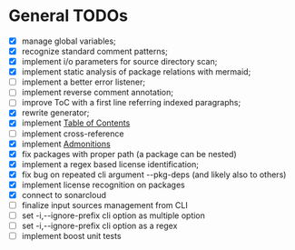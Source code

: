 # General TODOs

- [x] manage global variables;
- [x] recognize standard comment patterns;
- [x] implement i/o parameters for source directory scan;
- [x] implement static analysis of package relations with mermaid;
- [ ] implement a better error listener;
- [ ] implement reverse comment annotation;
- [ ] improve ToC with a first line referring indexed paragraphs;
- [x] rewrite generator;
- [x] implement [Table of Contents](https://www.markdownguide.org/hacks/#table-of-contents)
- [ ] implement cross-reference
- [x] implement [Admonitions](https://www.markdownguide.org/hacks/#admonitions)
- [x] fix packages with proper path (a package can be nested)
- [x] implement a regex based license identification;
- [x] fix bug on repeated cli argument --pkg-deps (and likely also to others)
- [x] implement license recognition on packages
- [x] connect to sonarcloud
- [ ] finalize input sources management from CLI
- [ ] set -i,--ignore-prefix cli option as multiple option
- [ ] set -i,--ignore-prefix cli option as a regex
- [ ] implement boost unit tests
